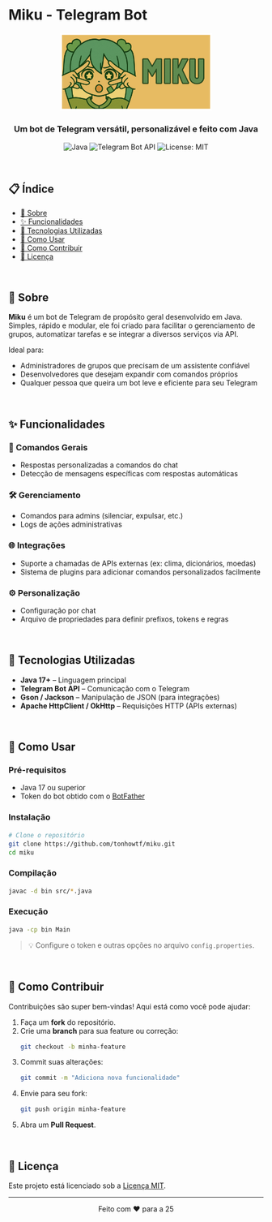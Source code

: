 # Miku - Telegram Bot

<div align="center">
  <img src="miku.png" alt="Miku Icon" width="300">
  <br>
  <h3>Um bot de Telegram versátil, personalizável e feito com Java</h3>
  <p>
    <img src="https://img.shields.io/badge/Java-17+-007396?style=for-the-badge&logo=java&logoColor=white" alt="Java">
    <img src="https://img.shields.io/badge/Telegram%20Bot%20API-Suportado-2CA5E0?style=for-the-badge&logo=telegram&logoColor=white" alt="Telegram Bot API">
    <img src="https://img.shields.io/badge/License-MIT-yellow.svg?style=for-the-badge" alt="License: MIT">
  </p>
</div>

<br>

## 📋 Índice

- [📌 Sobre](#-sobre)
- [✨ Funcionalidades](#-funcionalidades)
- [🧰 Tecnologias Utilizadas](#-tecnologias-utilizadas)
- [🚀 Como Usar](#-como-usar)
- [🤝 Como Contribuir](#-como-contribuir)
- [📜 Licença](#-licença)

<br>

## 📌 Sobre

**Miku** é um bot de Telegram de propósito geral desenvolvido em Java. Simples, rápido e modular, ele foi criado para facilitar o gerenciamento de grupos, automatizar tarefas e se integrar a diversos serviços via API.

Ideal para:
- Administradores de grupos que precisam de um assistente confiável
- Desenvolvedores que desejam expandir com comandos próprios
- Qualquer pessoa que queira um bot leve e eficiente para seu Telegram

<br>

## ✨ Funcionalidades

### 💬 Comandos Gerais
- Respostas personalizadas a comandos do chat
- Detecção de mensagens específicas com respostas automáticas

### 🛠️ Gerenciamento
- Comandos para admins (silenciar, expulsar, etc.)
- Logs de ações administrativas

### 🌐 Integrações
- Suporte a chamadas de APIs externas (ex: clima, dicionários, moedas)
- Sistema de plugins para adicionar comandos personalizados facilmente

### ⚙️ Personalização
- Configuração por chat
- Arquivo de propriedades para definir prefixos, tokens e regras

<br>

## 🧰 Tecnologias Utilizadas

- **Java 17+** – Linguagem principal
- **Telegram Bot API** – Comunicação com o Telegram
- **Gson / Jackson** – Manipulação de JSON (para integrações)
- **Apache HttpClient / OkHttp** – Requisições HTTP (APIs externas)

<br>

## 🚀 Como Usar

### Pré-requisitos

- Java 17 ou superior
- Token do bot obtido com o [BotFather](https://t.me/BotFather)

### Instalação

```bash
# Clone o repositório
git clone https://github.com/tonhowtf/miku.git
cd miku
```

### Compilação

```bash
javac -d bin src/*.java
```

### Execução

```bash
java -cp bin Main
```

> 💡 Configure o token e outras opções no arquivo `config.properties`.

<br>

## 🤝 Como Contribuir

Contribuições são super bem-vindas! Aqui está como você pode ajudar:

1. Faça um **fork** do repositório.
2. Crie uma **branch** para sua feature ou correção:
   ```bash
   git checkout -b minha-feature
   ```
3. Commit suas alterações:
   ```bash
   git commit -m "Adiciona nova funcionalidade"
   ```
4. Envie para seu fork:
   ```bash
   git push origin minha-feature
   ```
5. Abra um **Pull Request**.

<br>

## 📜 Licença

Este projeto está licenciado sob a [Licença MIT](LICENSE).

---

<div align="center">
  <p>
    Feito com ❤️ para a 25
  </p>
</div>
